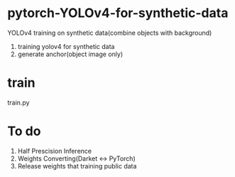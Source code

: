 # pytorch-YOLOv4-for-synthetic-data
YOLOv4 training on synthetic data(combine objects with background)

1. training yolov4 for synthetic data
2. generate anchor(object image only)

# train

train.py

# To do 

1. Half Prescision Inference
3. Weights Converting(Darket <-> PyTorch)
4. Release weights that training public data 
